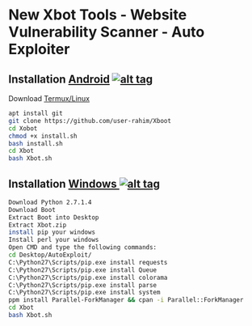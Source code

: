 # New Xbot Tools - Website Vulnerability Scanner - Auto Exploiter


## Installation [Android](https://wikipedia.org/wiki/Android) [![alt tag](https://cdn1.iconfinder.com/data/icons/logotypes/32/android-32.png)](https://fr.wikipedia.org/wiki/Android)

Download [Termux/Linux](https://play.google.com/store/apps/details?id=com.termux)

```bash
apt install git
git clone https://github.com/user-rahim/Xboot
cd Xobot
chmod +x install.sh
bash install.sh
cd Xbot
bash Xbot.sh
```

## Installation [Windows ](https://wikipedia.org/wiki/Microsoft_Windows)[![alt tag](http://icons.iconarchive.com/icons/tatice/cristal-intense/32/Windows-icon.png)](https://fr.wikipedia.org/wiki/Microsoft_Windows)
```bash
Download Python 2.7.1.4
Download Boot
Extract Boot into Desktop
Extract Xbot.zip
install pip your windows
Install perl your windows
Open CMD and type the following commands:
cd Desktop/AutoExploit/
C:\Python27\Scripts/pip.exe install requests
C:\Python27\Scripts/pip.exe install Queue
C:\Python27\Scripts/pip.exe install colorama
C:\Python27\Scripts/pip.exe install parse
C:\Python27\Scripts/pip.exe install system
ppm install Parallel-ForkManager && cpan -i Parallel::ForkManager
cd Xbot
bash Xbot.sh
